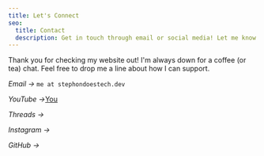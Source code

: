 ```yaml
---
title: Let's Connect
seo:
  title: Contact
  description: Get in touch through email or social media! Let me know what I can do for you.
---
```


Thank you for checking my website out! I'm always down for a coffee (or tea) chat. Feel free to drop me a line about how I can support.

_Email →_ <code>me at stephondoestech.dev</code>

_YouTube →_<a href='https://youtube.com/channel/UCwwWc-5s7GqH8nV9bOMeI1g'>You</a>

_Threads →_

_Instagram →_

_GitHub →_
